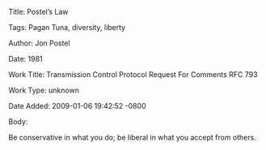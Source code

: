 Title:  Postel’s Law

Tags:   Pagan Tuna, diversity, liberty

Author: Jon Postel

Date:   1981

Work Title: Transmission Control Protocol Request For Comments RFC 793

Work Type: unknown

Date Added: 2009-01-06 19:42:52 -0800

Body: 

Be conservative in what you do; be liberal in what you accept from others.

